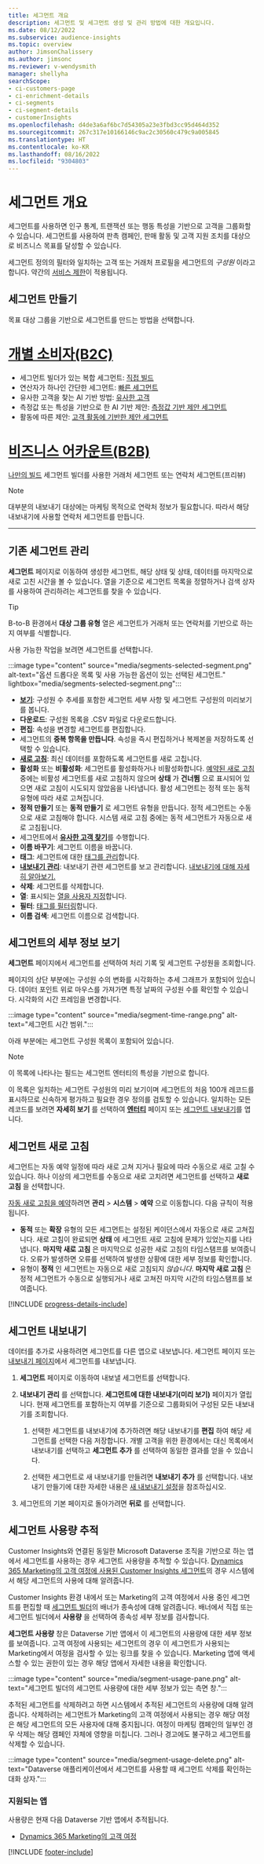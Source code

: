 ```yaml
---
title: 세그먼트 개요
description: 세그먼트 및 세그먼트 생성 및 관리 방법에 대한 개요입니다.
ms.date: 08/12/2022
ms.subservice: audience-insights
ms.topic: overview
author: JimsonChalissery
ms.author: jimsonc
ms.reviewer: v-wendysmith
manager: shellyha
searchScope:
- ci-customers-page
- ci-enrichment-details
- ci-segments
- ci-segment-details
- customerInsights
ms.openlocfilehash: d4de3a6af6bc7d54305a23e3fbd3cc95d464d352
ms.sourcegitcommit: 267c317e10166146c9ac2c30560c479c9a005845
ms.translationtype: HT
ms.contentlocale: ko-KR
ms.lasthandoff: 08/16/2022
ms.locfileid: "9304803"
---
```

# <a name="segments-overview"></a>세그먼트 개요

세그먼트를 사용하면 인구 통계, 트랜잭션 또는 행동 특성을 기반으로 고객을 그룹화할 수 있습니다. 세그먼트를 사용하여 판촉 캠페인, 판매 활동 및 고객 지원 조치를 대상으로 비즈니스 목표를 달성할 수 있습니다.

세그먼트 정의의 필터와 일치하는 고객 또는 거래처 프로필을 세그먼트의 *구성원* 이라고 합니다. 약간의 [서비스 제한](/dynamics365/customer-insights/service-limits)이 적용됩니다.

## <a name="create-a-segment"></a>세그먼트 만들기

목표 대상 그룹을 기반으로 세그먼트를 만드는 방법을 선택합니다.

# <a name="individual-consumers-b-to-c"></a>[개별 소비자(B2C)](#tab/b2c)

- 세그먼트 빌더가 있는 복합 세그먼트: [직접 빌드](segment-builder.md)
- 연산자가 하나인 간단한 세그먼트: [빠른 세그먼트](segment-quick.md)
- 유사한 고객을 찾는 AI 기반 방법: [유사한 고객](find-similar-customer-segments.md)
- 측정값 또는 특성을 기반으로 한 AI 기반 제안: [측정값 기반 제안 세그먼트](suggested-segments.md)
- 활동에 따른 제안: [고객 활동에 기반한 제안 세그먼트](suggested-segments-activity.md)

# <a name="business-accounts-b-to-b"></a>[비즈니스 어카운트(B2B)](#tab/b2b)

[나만의 빌드](segment-builder.md) 세그먼트 빌더를 사용한 거래처 세그먼트 또는 연락처 세그먼트(프리뷰)

> [!NOTE]
> 대부분의 내보내기 대상에는 마케팅 목적으로 연락처 정보가 필요합니다. 따라서 해당 내보내기에 사용할 연락처 세그먼트를 만듭니다.

---

## <a name="manage-existing-segments"></a>기존 세그먼트 관리

**세그먼트** 페이지로 이동하여 생성한 세그먼트, 해당 상태 및 상태, 데이터를 마지막으로 새로 고친 시간을 볼 수 있습니다. 열을 기준으로 세그먼트 목록을 정렬하거나 검색 상자를 사용하여 관리하려는 세그먼트를 찾을 수 있습니다.

> [!TIP]
> B-to-B 환경에서 **대상 그룹 유형** 열은 세그먼트가 거래처 또는 연락처를 기반으로 하는지 여부를 식별합니다.

사용 가능한 작업을 보려면 세그먼트를 선택합니다.

:::image type="content" source="media/segments-selected-segment.png" alt-text="옵션 드롭다운 목록 및 사용 가능한 옵션이 있는 선택된 세그먼트." lightbox="media/segments-selected-segment.png":::

- [**보기**](#view-segment-details): 구성원 수 추세를 포함한 세그먼트 세부 사항 및 세그먼트 구성원의 미리보기를 봅니다.
- **다운로드**: 구성원 목록을 .CSV 파일로 다운로드합니다.
- **편집**: 속성을 변경할 세그먼트를 편집합니다.
- 세그먼트의 **중복 항목을 만듭니다**. 속성을 즉시 편집하거나 복제본을 저장하도록 선택할 수 있습니다.
- [**새로 고침**](#refresh-segments): 최신 데이터를 포함하도록 세그먼트를 새로 고칩니다.
- **활성화** 또는 **비활성화**: 세그먼트를 활성화하거나 비활성화합니다. [예약된 새로 고침](schedule-refresh.md) 중에는 비활성 세그먼트를 새로 고침하지 않으며 **상태** 가 **건너뜀** 으로 표시되어 있으면 새로 고침이 시도되지 않았음을 나타냅니다. 활성 세그먼트는 정적 또는 동적 유형에 따라 새로 고쳐집니다.
- **정적 만들기** 또는 **동적 만들기** 로 세그먼트 유형을 만듭니다. 정적 세그먼트는 수동으로 새로 고침해야 합니다. 시스템 새로 고침 중에는 동적 세그먼트가 자동으로 새로 고침됩니다.
- 세그먼트에서 [**유사한 고객 찾기**](find-similar-customer-segments.md)를 수행합니다.
- **이름 바꾸기**: 세그먼트 이름을 바꿉니다.
- **태그**: 세그먼트에 대한 [태그를 관리](work-with-tags-columns.md#manage-tags)합니다.
- [**내보내기 관리**](#export-segments): 내보내기 관련 세그먼트를 보고 관리합니다. [내보내기에 대해 자세히 알아보기.](export-destinations.md)
- **삭제**: 세그먼트를 삭제합니다.
- **열**: 표시되는 [열을 사용자 지정](work-with-tags-columns.md#customize-columns)합니다.
- **필터**: [태그를 필터링](work-with-tags-columns.md#filter-on-tags)합니다.
- **이름 검색**: 세그먼트 이름으로 검색합니다.

## <a name="view-segment-details"></a>세그먼트의 세부 정보 보기

**세그먼트** 페이지에서 세그먼트를 선택하여 처리 기록 및 세그먼트 구성원을 조회합니다.

페이지의 상단 부분에는 구성원 수의 변화를 시각화하는 추세 그래프가 포함되어 있습니다. 데이터 포인트 위로 마우스를 가져가면 특정 날짜의 구성원 수를 확인할 수 있습니다. 시각화의 시간 프레임을 변경합니다.

:::image type="content" source="media/segment-time-range.png" alt-text="세그먼트 시간 범위.":::

아래 부분에는 세그먼트 구성원 목록이 포함되어 있습니다.

> [!NOTE]
> 이 목록에 나타나는 필드는 세그먼트 엔터티의 특성을 기반으로 합니다.
>
> 이 목록은 일치하는 세그먼트 구성원의 미리 보기이며 세그먼트의 처음 100개 레코드를 표시하므로 신속하게 평가하고 필요한 경우 정의를 검토할 수 있습니다. 일치하는 모든 레코드를 보려면 **자세히 보기** 를 선택하여 [**엔터티**](entities.md) 페이지 또는 [세그먼트 내보내기](export-destinations.md)를 엽니다.

## <a name="refresh-segments"></a>세그먼트 새로 고침

세그먼트는 자동 예약 일정에 따라 새로 고쳐 지거나 필요에 따라 수동으로 새로 고칠 수 있습니다. 하나 이상의 세그먼트를 수동으로 새로 고치려면 세그먼트를 선택하고 **새로 고침** 을 선택합니다.

[자동 새로 고침을 예약](schedule-refresh.md)하려면 **관리** > **시스템** > **예약** 으로 이동합니다. 다음 규칙이 적용됩니다.

- **동적** 또는 **확장** 유형의 모든 세그먼트는 설정된 케이던스에서 자동으로 새로 고쳐집니다. 새로 고침이 완료되면 **상태** 에 세그먼트 새로 고침에 문제가 있었는지를 나타냅니다. **마지막 새로 고침** 은 마지막으로 성공한 새로 고침의 타임스탬프를 보여줍니다. 오류가 발생하면 오류를 선택하여 발생한 상황에 대한 세부 정보를 확인합니다.
- 유형이 **정적** 인 세그먼트는 자동으로 새로 고침되지 *않습니다*. **마지막 새로 고침** 은 정적 세그먼트가 수동으로 실행되거나 새로 고쳐진 마지막 시간의 타임스탬프를 보여줍니다.

[!INCLUDE [progress-details-include](includes/progress-details-pane.md)]

## <a name="export-segments"></a>세그먼트 내보내기

데이터를 추가로 사용하려면 세그먼트를 다른 앱으로 내보냅니다. 세그먼트 페이지 또는 [내보내기 페이지](export-destinations.md)에서 세그먼트를 내보냅니다.

1. **세그먼트** 페이지로 이동하여 내보낼 세그먼트를 선택합니다.

1. **내보내기 관리** 를 선택합니다. **세그먼트에 대한 내보내기(미리 보기)** 페이지가 열립니다. 현재 세그먼트를 포함하는지 여부를 기준으로 그룹화되어 구성된 모든 내보내기를 조회합니다.

   1. 선택한 세그먼트를 내보내기에 추가하려면 해당 내보내기를 **편집** 하여 해당 세그먼트를 선택한 다음 저장합니다. 개별 고객을 위한 환경에서는 대신 목록에서 내보내기를 선택하고 **세그먼트 추가** 를 선택하여 동일한 결과를 얻을 수 있습니다.

   1. 선택한 세그먼트로 새 내보내기를 만들려면 **내보내기 추가** 를 선택합니다. 내보내기 만들기에 대한 자세한 내용은 [새 내보내기 설정](export-destinations.md#set-up-a-new-export)을 참조하십시오.

1. 세그먼트의 기본 페이지로 돌아가려면 **뒤로** 를 선택합니다.

## <a name="track-usage-of-a-segment"></a>세그먼트 사용량 추적

Customer Insights와 연결된 동일한 Microsoft Dataverse 조직을 기반으로 하는 앱에서 세그먼트를 사용하는 경우 세그먼트 사용량을 추적할 수 있습니다. [Dynamics 365 Marketing의 고객 여정에 사용된 Customer Insights 세그먼트](/dynamics365/marketing/real-time-marketing-ci-profile)의 경우 시스템에서 해당 세그먼트의 사용에 대해 알려줍니다.

Customer Insights 환경 내에서 또는 Marketing의 고객 여정에서 사용 중인 세그먼트를 편집할 때 [세그먼트 빌더](segment-builder.md)의 배너가 종속성에 대해 알려줍니다. 배너에서 직접 또는 세그먼트 빌더에서 **사용량** 을 선택하여 종속성 세부 정보를 검사합니다.

**세그먼트 사용량** 창은 Dataverse 기반 앱에서 이 세그먼트의 사용량에 대한 세부 정보를 보여줍니다. 고객 여정에 사용되는 세그먼트의 경우 이 세그먼트가 사용되는 Marketing에서 여정을 검사할 수 있는 링크를 찾을 수 있습니다. Marketing 앱에 액세스할 수 있는 권한이 있는 경우 해당 앱에서 자세한 내용을 확인합니다.

:::image type="content" source="media/segment-usage-pane.png" alt-text="세그먼트 빌더의 세그먼트 사용량에 대한 세부 정보가 있는 측면 창.":::

추적된 세그먼트를 삭제하려고 하면 시스템에서 추적된 세그먼트의 사용량에 대해 알려줍니다. 삭제하려는 세그먼트가 Marketing의 고객 여정에서 사용되는 경우 해당 여정은 해당 세그먼트의 모든 사용자에 대해 중지됩니다. 여정이 마케팅 캠페인의 일부인 경우 삭제는 해당 캠페인 자체에 영향을 미칩니다. 그러나 경고에도 불구하고 세그먼트를 삭제할 수 있습니다.

:::image type="content" source="media/segment-usage-delete.png" alt-text="Dataverse 애플리케이션에서 세그먼트를 사용할 때 세그먼트 삭제를 확인하는 대화 상자.":::

### <a name="supported-apps"></a>지원되는 앱

사용량은 현재 다음 Dataverse 기반 앱에서 추적됩니다.

- [Dynamics 365 Marketing의 고객 여정](/dynamics365/marketing/real-time-marketing-ci-profile)

[!INCLUDE [footer-include](includes/footer-banner.md)]
